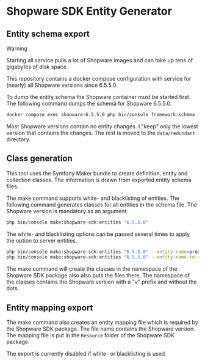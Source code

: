 # Shopware SDK Entity Generator

## Entity schema export

> [!WARNING]  
> Starting all service pulls a lot of Shopware images and can take up tens of gigabytes of disk space.

This repository contains a docker compose configuration with service for (nearly) all Shopware versions since 6.5.5.0.

To dump the entity schema the Shopware container must be started first. The following command dumps the schema for Shopware 6.5.5.0.

```bash
docker compose exec shopware-6.5.5.0 php bin/console framework:schema --schema-format=entity-schema --env=prod /tmp/data/entity-schema_6.5.5.0.json
```

Most Shopware versions contain no entity changes. I "keep" only the lowest version that contains the changes. The rest is moved to the `data/redundant` directory.

## Class generation

This tool uses the Symfony Maker bundle to create definition, entity and collection classes. The information is drawn from exported entity schema files.

The make command supports white- and blacklisting of entities. The following command generates classes for all entities in the schema file. The Shopware version is mandatory as an argument.

```bash
php bin/console make:shopware-sdk:entities "6.5.5.0"
```

The white- and blacklisting options can be passed several times to apply the option to server entities.

```bash
php bin/console make:shopware-sdk:entities "6.5.5.0" --entity-name=product --entity-name=customer
php bin/console make:shopware-sdk:entities "6.5.5.0" --entity-name-to-skip=product --entity-name-to-skip=customer
```

The make command will create the classes in the namespace of the Shopware SDK package also also puts the files there. The namespace of the classes contains the Shopware version with a "v" prefix and without the dots.

## Entity mapping export

The make command also creates an entity mapping file which is required by the Shopware SDK package. The file name contains the Shopware version. The mapping file is put in the `Resource` folder of the Shopware SDK package.

The export is currently disabled if white- or blacklisting is used.